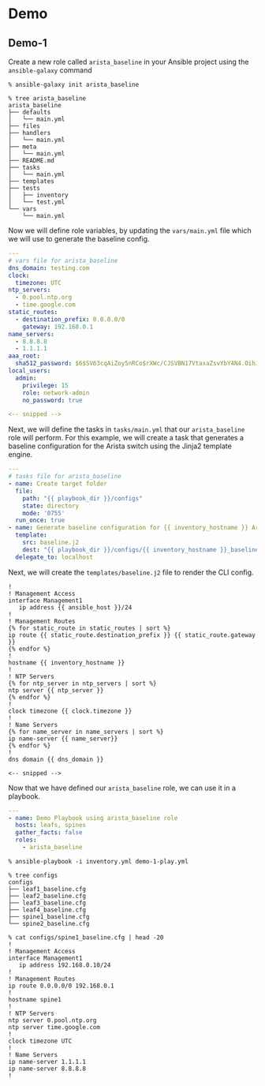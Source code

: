 # Demo

## Demo-1

Create a new role called `arista_baseline` in your Ansible project using the `ansible-galaxy` command

```shell
% ansible-galaxy init arista_baseline

% tree arista_baseline
arista_baseline
├── defaults
│   └── main.yml
├── files
├── handlers
│   └── main.yml
├── meta
│   └── main.yml
├── README.md
├── tasks
│   └── main.yml
├── templates
├── tests
│   ├── inventory
│   └── test.yml
└── vars
    └── main.yml
```

Now we will define role variables, by updating the `vars/main.yml` file which we will use to generate the baseline config.

```yaml
---
# vars file for arista_baseline
dns_domain: testing.com
clock:
  timezone: UTC
ntp_servers:
  - 0.pool.ntp.org
  - time.google.com
static_routes:
  - destination_prefix: 0.0.0.0/0
    gateway: 192.168.0.1
name_servers:
  - 8.8.8.8
  - 1.1.1.1
aaa_root:
  sha512_password: $6$SV63cqAiZoy5nRCo$rXWc/CJSVBN17VtaxaZsvYbY4N4.OihJgZGonBsouKJpHZXIAEbvJAgopkvLQTFiqVYRg4.BX0BJGhD1QX.En.
local_users:
  admin:
    privilege: 15
    role: network-admin
    no_password: true

<-- snipped -->

```

Next, we will define the tasks in `tasks/main.yml` that our `arista_baseline` role will perform. For this example, we will create a task that generates a baseline configuration for the Arista switch using the Jinja2 template engine.

```yaml
---
# tasks file for arista_baseline
- name: Create target folder
  file:
    path: "{{ playbook_dir }}/configs"
    state: directory
    mode: '0755'
  run_once: true
- name: Generate baseline configuration for {{ inventory_hostname }} Arista switch
  template:
    src: baseline.j2
    dest: "{{ playbook_dir }}/configs/{{ inventory_hostname }}_baseline.cfg"
  delegate_to: localhost
```

Next, we will create the `templates/baseline.j2` file to render the CLI config.

```jinja
!
! Management Access
interface Management1
   ip address {{ ansible_host }}/24
!
! Management Routes
{% for static_route in static_routes | sort %}
ip route {{ static_route.destination_prefix }} {{ static_route.gateway }}
{% endfor %}
!
hostname {{ inventory_hostname }}
!
! NTP Servers
{% for ntp_server in ntp_servers | sort %}
ntp server {{ ntp_server }}
{% endfor %}
!
clock timezone {{ clock.timezone }}
!
! Name Servers
{% for name_server in name_servers | sort %}
ip name-server {{ name_server}}
{% endfor %}
!
dns domain {{ dns_domain }}

<-- snipped -->
```

Now that we have defined our `arista_baseline` role, we can use it in a playbook. 

```yaml
---
- name: Demo Playbook using arista_baseline role
  hosts: leafs, spines
  gather_facts: false
  roles:
    - arista_baseline
```

```shell
% ansible-playbook -i inventory.yml demo-1-play.yml

% tree configs 
configs
├── leaf1_baseline.cfg
├── leaf2_baseline.cfg
├── leaf3_baseline.cfg
├── leaf4_baseline.cfg
├── spine1_baseline.cfg
└── spine2_baseline.cfg

% cat configs/spine1_baseline.cfg | head -20
!
! Management Access
interface Management1
   ip address 192.168.0.10/24
!
! Management Routes
ip route 0.0.0.0/0 192.168.0.1
!
hostname spine1
!
! NTP Servers
ntp server 0.pool.ntp.org
ntp server time.google.com
!
clock timezone UTC
!
! Name Servers
ip name-server 1.1.1.1
ip name-server 8.8.8.8
!
```
